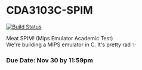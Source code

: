 # CDA3103C-SPIM
[![Build Status](https://travis-ci.com/alexcote1/CDA3103C-SPIM.svg?token=vxGNRYphzysG3TsRSoLF&branch=master)](https://travis-ci.com/alexcote1/CDA3103C-SPIM)

Meat SPIM! 
(Mips Emulator Academic Test)  
We're building a MIPS emulator in C. It's pretty rad :sparkles:

### Due Date: Nov 30 by 11:59pm
